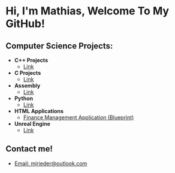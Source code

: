 <h1>Hi, I'm Mathias, Welcome To My GitHub!</h1>

<h2>Computer Science Projects:</h2>

- <b>C++ Projects</b>
  - [Link](https://github.com/MathiasJRieder/)
- <b>C Projects</b>
  - [Link](https://github.com/MathiasJRieder/)
- <b>Assembly</b>
  - [Link](https://github.com/MathiasJRieder/)
- <b>Python</b>
  - [Link](https://github.com/MathiasJRieder/)
- <b>HTML Applications</b>
  - [Finance Management Application (Blueprint)](https://github.com/MathiasJRieder/)
- <b>Unreal Engine</b>
  - [Link](https://github.com/MathiasJRieder/)
  
 <h2> Contact me!</h2>
 
 - [Email: mjrieder@outlook.com](mailto:mjrieder@outlook.com)
